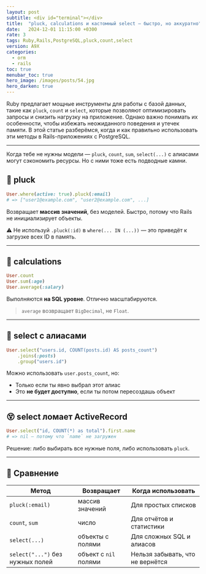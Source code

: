 ```yaml
---
layout: post
subtitle: <div id="terminal"></div>
title:  "pluck, calculations и кастомный select — быстро, но аккуратно"
date:   2024-12-01 11:15:00 +0300
rate: 3
tags: Ruby,Rails,PostgreSQL,pluck,count,select
version: A9X
categories:
  - orm
  - rails
toc: true
menubar_toc: true
hero_image: /images/posts/54.jpg
hero_darken: true
---
```

Ruby предлагает мощные инструменты для работы с базой данных, такие как `pluck`, `count` и `select`, которые позволяют оптимизировать запросы и снизить нагрузку на приложение. Однако важно понимать их особенности, чтобы избежать неожиданного поведения и утечек памяти. В этой статье разберёмся, когда и как правильно использовать эти методы в Rails-приложениях с PostgreSQL.

---
Когда тебе не нужны модели — `pluck`, `count`, `sum`, `select(...)` с алиасами могут сэкономить ресурсы. Но с ними тоже есть подводные камни.

## 🍇 pluck

```ruby
User.where(active: true).pluck(:email)
# => ["user1@example.com", "user2@example.com", ...]
````

Возвращает **массив значений**, без моделей. Быстро, потому что Rails не инициализирует объекты.

⚠️ Не используй `.pluck(:id)` в `where(... IN (...))` — это приведёт к загрузке всех ID в память.

---

## 🧮 calculations

```ruby
User.count
User.sum(:age)
User.average(:salary)
```

Выполняются **на SQL уровне**. Отлично масштабируются.

> `average` возвращает `BigDecimal`, не `Float`.

---

## 🧠 select с алиасами

```ruby
User.select("users.id, COUNT(posts.id) AS posts_count")
    .joins(:posts)
    .group("users.id")
```

Можно использовать `user.posts_count`, но:

* Только если ты явно выбрал этот алиас
* Это **не будет доступно**, если ты потом пересоздашь объект

---

## 😵 select ломает ActiveRecord

```ruby
User.select("id, COUNT(*) as total").first.name
# => nil — потому что `name` не загружен
```

Решение: либо выбирать все нужные поля, либо использовать `pluck`.

---

## 📌 Сравнение

| Метод                            | Возвращает            | Когда использовать               |
| -------------------------------- | --------------------- | -------------------------------- |
| `pluck(:email)`                  | массив значений       | Для простых списков              |
| `count`, `sum`                   | число                 | Для отчётов и статистики         |
| `select(...)`                    | объекты с полями      | Для сложных SQL и алиасов        |
| `select("...")` без нужных полей | объект с `nil` полями | Нельзя забывать, что не вернётся |

